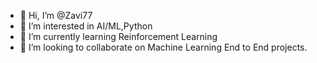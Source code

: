 - 👋 Hi, I’m @Zavi77
- 👀 I’m interested in AI/ML,Python
- 🌱 I’m currently learning Reinforcement Learning
- 💞️ I’m looking to collaborate on Machine Learning End to End projects.


<!---
Zavi77/Zavi77 is a ✨ special ✨ repository because its `README.md` (this file) appears on your GitHub profile.
You can click the Preview link to take a look at your changes.
--->
